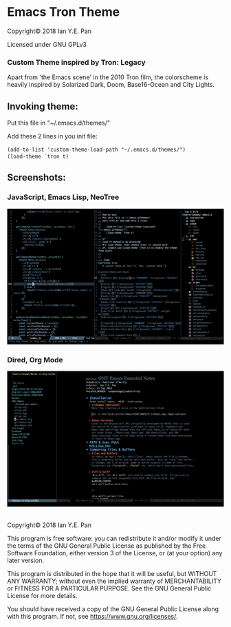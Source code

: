 # Emacs Tron Theme

Copyright© 2018 Ian Y.E. Pan

Licensed under GNU GPLv3

### Custom Theme inspired by Tron: Legacy

Apart from 'the Emacs scene' in the 2010 Tron film, the colorscheme is
heavily inspired by Solarized Dark, Doom, Base16-Ocean and City Lights.


## Invoking theme:

Put this file in "~/.emacs.d/themes/"

Add these 2 lines in you init file:

    (add-to-list 'custom-theme-load-path "~/.emacs.d/themes/")
    (load-theme `tron t)

## Screenshots:
### JavaScript, Emacs Lisp, NeoTree
<img src="./screenshot1.png" width=900>

<br>

### Dired, Org Mode

<img src="./screenshot2.png" width=900>



<br>
<br>



Copyright© 2018 Ian Y.E. Pan

This program is free software: you can redistribute it and/or modify
it under the terms of the GNU General Public License as published by
the Free Software Foundation, either version 3 of the License, or
(at your option) any later version.

This program is distributed in the hope that it will be useful,
but WITHOUT ANY WARRANTY; without even the implied warranty of
MERCHANTABILITY or FITNESS FOR A PARTICULAR PURPOSE.  See the
GNU General Public License for more details.

You should have received a copy of the GNU General Public License
along with this program.  If not, see <https://www.gnu.org/licenses/>.

